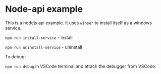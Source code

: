 # Node-api example

This is a nodejs api example. It uses `winser` to install itself as a windows service.

`npm run install-service` - install

`npm run uninstall-service` - uninstall

To debug:

`npm run debug` in VSCode terminal and attach the debugger from VSCode.